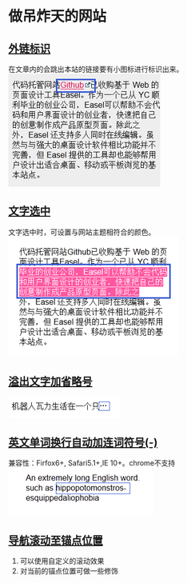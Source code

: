 # 做吊炸天的网站

## [外链标识](http://htmlpreview.github.io/?https://github.com/iamjoel/make-cool-site/blob/master/external-link/index.html)
在文章内的会跳出本站的链接要有小图标进行标识出来。    
![外链标识](external-link/demo.png)

## [文字选中](http://htmlpreview.github.io/?https://github.com/iamjoel/make-cool-site/blob/master/text-selected/text-selected.html)
文字选中时，可设置与网站主题相符合的颜色。    
![文字选中](text-selected/demo.png)

## [溢出文字加省略号]()
![溢出文字加省略号](text-overflow/demo.png)

## [英文单词换行自动加连词符号(-)]()
兼容性：Firfox6+, Safari5.1+,IE 10+。chrome不支持    
![英文单词换行自动加连词符](en-word-break/demo.png)

## [导航滚动至锚点位置](http://htmlpreview.github.io/?https://github.com/iamjoel/make-cool-site/blob/master/nav-scroll-anim/index.html)
1. 可以使用自定义的滚动效果
1. 对当前的锚点位置可做一些修饰
